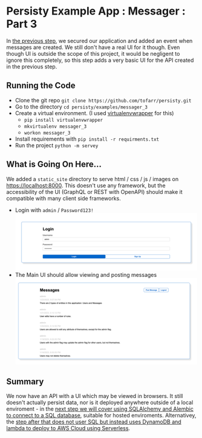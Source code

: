# Persisty Example App : Messager : Part 3

In [the previous step](../messager_2), we secured our application and added an event when messages are
created. We still don't have a real UI for it though. Even though UI is outside the scope of this project,
it would be negligent to ignore this completely, so this step adds a very basic UI for the API created
in the previous step.

## Running the Code

* Clone the git repo `git clone https://github.com/tofarr/persisty.git`
* Go to the directory `cd persisty/examples/messager_3`
* Create a virtual environment. (I used [virtualenvwrapper](https://virtualenvwrapper.readthedocs.io/en/latest/)
  for this)
  * `pip install virtualenvwrapper`
  * `mkvirtualenv messager_3`
  * `workon messager_3`
* Install requirements with `pip install -r requirments.txt`
* Run the project `python -m servey`

## What is Going On Here...

We added a `static_site` directory to serve html / css / js / images on 
[https://localhost:8000](https://localhost:8000). This doesn't use any framework, but the
accessibility of the UI (GraphQL or REST with OpenAPI) should make it compatible with
many client side frameworks.

* Login with `admin` / `Password123!` ![Login](readme/login.png)
* The Main UI should allow viewing and posting messages ![Main UI](readme/main_ui.png)

## Summary

We now have an API with a UI which may be viewed in browsers. It still doesn't actually
persist data, nor is it deployed anywhere outside of a local enviroment - in the 
[next step we will cover using SQLAlchemy and Alembic to connect to a SQL database](../messager_4),
suitable for hosted enviroments. Alternativey, the [step after that does not user SQL
but instead uses DynamoDB and lambda to deploy to AWS Cloud using Serverless](../messager_5).